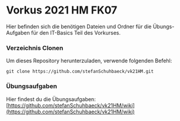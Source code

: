 # Vorkus 2021 HM FK07

Hier befinden sich die benötigen Dateien und Ordner für die Übungs-Aufgaben für den IT-Basics Teil des Vorkurses.

### Verzeichnis Clonen
Um dieses Repository herunterzuladen, verwende folgenden Befehl:
```
git clone https://github.com/stefanSchuhbaeck/vk21HM.git
```

### Übungsaufgaben
Hier findest du die Übungsaufgaben:
[https://github.com/stefanSchuhbaeck/vk21HM/wiki](https://github.com/stefanSchuhbaeck/vk21HM/wiki)

